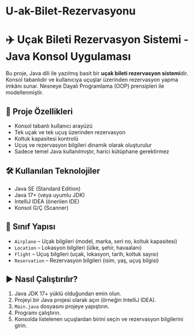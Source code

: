 # U-ak-Bilet-Rezervasyonu
# ✈️ Uçak Bileti Rezervasyon Sistemi - Java Konsol Uygulaması

Bu proje, Java dili ile yazılmış basit bir **uçak bileti rezervasyon sistemi**dir. Konsol tabanlıdır ve kullanıcıya uçuşlar üzerinden rezervasyon yapma imkânı sunar. Nesneye Dayalı Programlama (OOP) prensipleri ile modellenmiştir.

## 🧩 Proje Özellikleri

- Konsol tabanlı kullanıcı arayüzü
- Tek uçak ve tek uçuş üzerinden rezervasyon
- Koltuk kapasitesi kontrolü
- Uçuş ve rezervasyon bilgileri dinamik olarak oluşturulur
- Sadece temel Java kullanılmıştır, harici kütüphane gerektirmez

## 🛠️ Kullanılan Teknolojiler

- Java SE (Standard Edition)
- Java 17+ (veya uyumlu JDK)
- IntelliJ IDEA (önerilen IDE)
- Konsol G/Ç (Scanner)

## 🧱 Sınıf Yapısı

- `Airplane` – Uçak bilgileri (model, marka, seri no, koltuk kapasitesi)
- `Location` – Lokasyon bilgileri (ülke, şehir, havaalanı)
- `Flight` – Uçuş bilgileri (uçak, lokasyon, tarih, koltuk sayısı)
- `Reservation` – Rezervasyon bilgileri (isim, yaş, uçuş bilgisi)

## ▶️ Nasıl Çalıştırılır?

1. Java JDK 17+ yüklü olduğundan emin olun.
2. Projeyi bir Java projesi olarak açın (örneğin IntelliJ IDEA).
3. `Main.java` dosyasını projeye yapıştırın.
4. Programı çalıştırın.
5. Konsolda listelenen uçuşlardan birini seçin ve rezervasyon bilgilerini girin.





  
      
       
    
